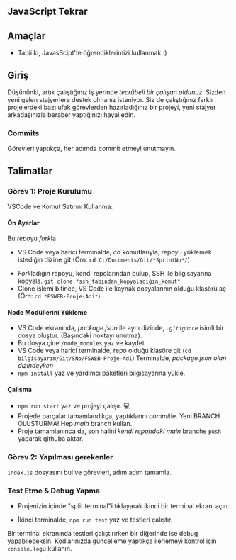 ## JavaScript Tekrar

## Amaçlar

- Tabii ki, JavasScipt'te öğrendiklerimizi kullanmak :)

## Giriş

Düşününki, artık çalıştığınız iş yerinde *tecrübeli bir çalışan oldunuz*. Sizden yeni gelen stajyerlere destek olmanız isteniyor. 
Siz de çalıştığınız farklı projelerdeki bazı ufak görevlerden hazırladığınız bir projeyi, yeni stajyer arkadaşınızla beraber yaptığınızı hayal edin.

### Commits

Görevleri yaptıkça, her adımda commit etmeyi unutmayın.

## Talimatlar

### Görev 1: Proje Kurulumu

VSCode ve Komut Satırını Kullanma:

#### Ön Ayarlar
 Bu *repo*yu *fork*la 
- VS Code veya harici terminalde, _cd_ komutlarıyla, repoyu yüklemek istediğin dizine git (Örn: ```cd C:/Documents/Git/*SprintNo*/```)
* *Fork*ladığın repoyu, kendi repolarından bulup, SSH ile bilgisayarına kopyala. ```git clone *ssh_tabından_kopyaladığın_komut*```
* Clone işlemi bitince, VS Code ile kaynak dosyalarının olduğu klasörü aç (Örn: ```cd *FSWEB-Proje-Adi*```)

#### Node Modüllerini Yükleme
* VS Code ekranında, _package.json_ ile aynı dizinde, *`.gitignore`* isimli bir dosya oluştur. (Başındaki noktayı unutma).
*  Bu dosya çine `/node_modules` yaz ve kaydet.
* VS Code veya harici terminalde, repo olduğu klasöre git (`cd bilgisayarım/Git/SNo/FSWEB-Proje-Adi`)
 Terminalde, *package.json olan dizindeyken*
* `npm install` yaz ve yardımcı paketleri bilgisayarına yükle.

#### Çalışma 
* ```npm run start``` yaz ve projeyi çalışır.  💻
* Projede parçalar tamamlandıkça, yaptıklarını *commit*le. Yeni BRANCH OLUŞTURMA! Hep *main* branch kullan.
* Proje tamamlanınca da, son halini *kendi repondaki* *main* branche `push` yaparak githuba aktar.


### Görev 2: Yapılması gerekenler

`index.js` dosyasını bul ve görevleri, adım adım tamamla.


### Test Etme & Debug Yapma

* Projenizin içinde "split terminal"i tıklayarak ikinci bir terminal ekranı açın.

* İkinci terminalde, ```npm run test``` yaz ve testleri çalıştır.

Bir terminal ekranında testleri çalıştırırken bir diğerinde ise debug yapabileceksin. Kodlarınızda güncelleme yaptıkça ilerlemeyi kontrol için `console.log`u kullanın.

